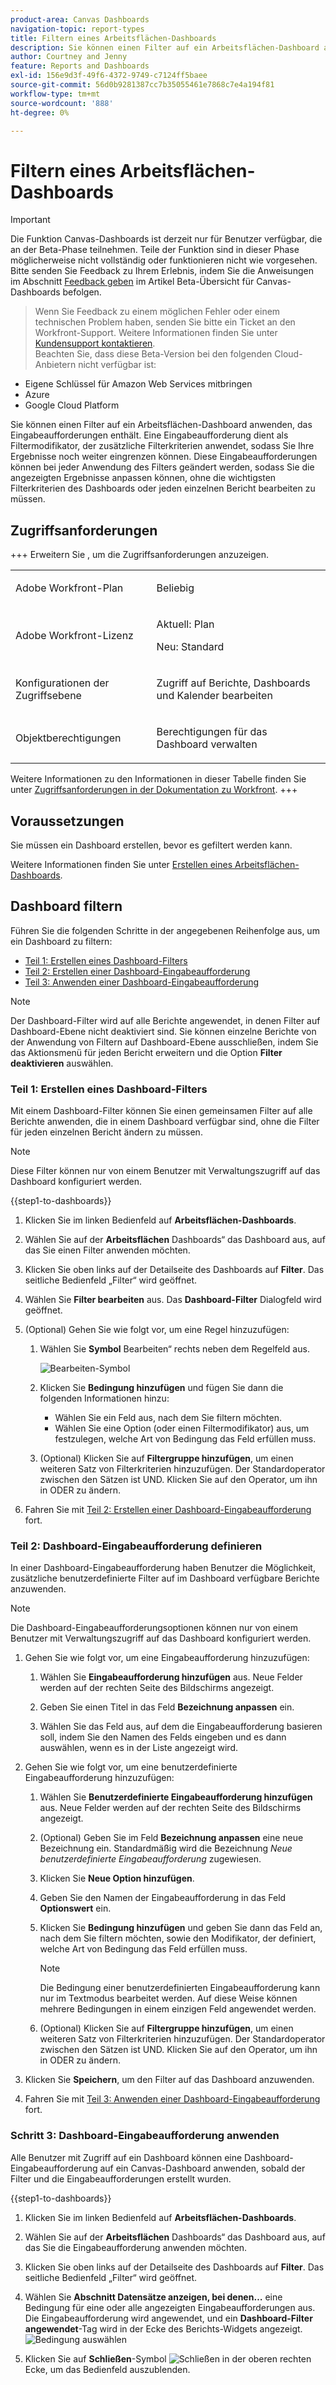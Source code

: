 ```yaml
---
product-area: Canvas Dashboards
navigation-topic: report-types
title: Filtern eines Arbeitsflächen-Dashboards
description: Sie können einen Filter auf ein Arbeitsflächen-Dashboard anwenden, nachdem es erstellt wurde.
author: Courtney and Jenny
feature: Reports and Dashboards
exl-id: 156e9d3f-49f6-4372-9749-c7124ff5baee
source-git-commit: 56d0b9281387cc7b35055461e7868c7e4a194f81
workflow-type: tm+mt
source-wordcount: '888'
ht-degree: 0%

---
```


# Filtern eines Arbeitsflächen-Dashboards

>[!IMPORTANT]
>
>Die Funktion Canvas-Dashboards ist derzeit nur für Benutzer verfügbar, die an der Beta-Phase teilnehmen. Teile der Funktion sind in dieser Phase möglicherweise nicht vollständig oder funktionieren nicht wie vorgesehen. Bitte senden Sie Feedback zu Ihrem Erlebnis, indem Sie die Anweisungen im Abschnitt [Feedback geben](/help/quicksilver/product-announcements/betas/canvas-dashboards-beta/canvas-dashboards-beta-information.md#provide-feedback) im Artikel Beta-Übersicht für Canvas-Dashboards befolgen.<br>
>>Wenn Sie Feedback zu einem möglichen Fehler oder einem technischen Problem haben, senden Sie bitte ein Ticket an den Workfront-Support. Weitere Informationen finden Sie unter [Kundensupport kontaktieren](/help/quicksilver/workfront-basics/tips-tricks-and-troubleshooting/contact-customer-support.md).<br>
>>Beachten Sie, dass diese Beta-Version bei den folgenden Cloud-Anbietern nicht verfügbar ist:
>
>* Eigene Schlüssel für Amazon Web Services mitbringen
>* Azure
>* Google Cloud Platform


Sie können einen Filter auf ein Arbeitsflächen-Dashboard anwenden, das Eingabeaufforderungen enthält. Eine Eingabeaufforderung dient als Filtermodifikator, der zusätzliche Filterkriterien anwendet, sodass Sie Ihre Ergebnisse noch weiter eingrenzen können. Diese Eingabeaufforderungen können bei jeder Anwendung des Filters geändert werden, sodass Sie die angezeigten Ergebnisse anpassen können, ohne die wichtigsten Filterkriterien des Dashboards oder jeden einzelnen Bericht bearbeiten zu müssen.

## Zugriffsanforderungen

+++ Erweitern Sie , um die Zugriffsanforderungen anzuzeigen. 

<table style="table-layout:auto"> 
<col> 
</col> 
<col> 
</col> 
<tbody> 
<tr> 
   <td role="rowheader"><p>Adobe Workfront-Plan</p></td> 
   <td> 
<p>Beliebig </p> 
   </td> 
<tr> 
 <tr> 
   <td role="rowheader"><p>Adobe Workfront-Lizenz</p></td> 
   <td> 
<p>Aktuell: Plan </p> 
<p>Neu: Standard</p> 
   </td> 
   </tr> 
  </tr> 
  <tr> 
   <td role="rowheader"><p>Konfigurationen der Zugriffsebene</p></td> 
   <td><p>Zugriff auf Berichte, Dashboards und Kalender bearbeiten</p>
  </td> 
  </tr> 
    </tr>  
        <tr> 
   <td role="rowheader"><p>Objektberechtigungen</p></td> 
   <td><p>Berechtigungen für das Dashboard verwalten</p>
  </td> 
  </tr> 
</tbody> 
</table>

Weitere Informationen zu den Informationen in dieser Tabelle finden Sie unter [Zugriffsanforderungen in der Dokumentation zu Workfront](/help/quicksilver/administration-and-setup/add-users/access-levels-and-object-permissions/access-level-requirements-in-documentation.md).
+++

## Voraussetzungen

Sie müssen ein Dashboard erstellen, bevor es gefiltert werden kann.

Weitere Informationen finden Sie unter [Erstellen eines Arbeitsflächen-Dashboards](/help/quicksilver/reports-and-dashboards/canvas-dashboards/create-dashboards/create-dashboards.md).

## Dashboard filtern

Führen Sie die folgenden Schritte in der angegebenen Reihenfolge aus, um ein Dashboard zu filtern:

* [Teil 1: Erstellen eines Dashboard-Filters](#part-1-create-a-dashboard-filter)
* [Teil 2: Erstellen einer Dashboard-Eingabeaufforderung](#part-2-define-a-dashboard-prompt)
* [Teil 3: Anwenden einer Dashboard-Eingabeaufforderung](#step-3-apply-a-dashboard-prompt)

>[!NOTE]
>
>Der Dashboard-Filter wird auf alle Berichte angewendet, in denen Filter auf Dashboard-Ebene nicht deaktiviert sind.  Sie können einzelne Berichte von der Anwendung von Filtern auf Dashboard-Ebene ausschließen, indem Sie das Aktionsmenü für jeden Bericht erweitern und die Option **Filter deaktivieren** auswählen.


### Teil 1: Erstellen eines Dashboard-Filters

Mit einem Dashboard-Filter können Sie einen gemeinsamen Filter auf alle Berichte anwenden, die in einem Dashboard verfügbar sind, ohne die Filter für jeden einzelnen Bericht ändern zu müssen.

>[!NOTE]
>
>Diese Filter können nur von einem Benutzer mit Verwaltungszugriff auf das Dashboard konfiguriert werden.


{{step1-to-dashboards}}

1. Klicken Sie im linken Bedienfeld auf **Arbeitsflächen-Dashboards**.

1. Wählen Sie auf der **Arbeitsflächen** Dashboards“ das Dashboard aus, auf das Sie einen Filter anwenden möchten.

1. Klicken Sie oben links auf der Detailseite des Dashboards auf **Filter**. Das seitliche Bedienfeld „Filter“ wird geöffnet.

1. Wählen Sie **Filter bearbeiten** aus. Das **Dashboard-Filter** Dialogfeld wird geöffnet.

1. (Optional) Gehen Sie wie folgt vor, um eine Regel hinzuzufügen:

   1. Wählen Sie **Symbol** Bearbeiten“ rechts neben dem Regelfeld aus.

      ![Bearbeiten-Symbol](assets/edit-icon.png)

   1. Klicken Sie **Bedingung hinzufügen** und fügen Sie dann die folgenden Informationen hinzu:
      * Wählen Sie ein Feld aus, nach dem Sie filtern möchten.
      * Wählen Sie eine Option (oder einen Filtermodifikator) aus, um festzulegen, welche Art von Bedingung das Feld erfüllen muss.

   1. (Optional) Klicken Sie auf **Filtergruppe hinzufügen**, um einen weiteren Satz von Filterkriterien hinzuzufügen. Der Standardoperator zwischen den Sätzen ist UND. Klicken Sie auf den Operator, um ihn in ODER zu ändern.

1. Fahren Sie mit [Teil 2: Erstellen einer Dashboard-Eingabeaufforderung](#part-2-define-a-dashboard-prompt) fort.


### Teil 2: Dashboard-Eingabeaufforderung definieren

In einer Dashboard-Eingabeaufforderung haben Benutzer die Möglichkeit, zusätzliche benutzerdefinierte Filter auf im Dashboard verfügbare Berichte anzuwenden.

>[!NOTE]
>
>Die Dashboard-Eingabeaufforderungsoptionen können nur von einem Benutzer mit Verwaltungszugriff auf das Dashboard konfiguriert werden.

1. Gehen Sie wie folgt vor, um eine Eingabeaufforderung hinzuzufügen:

   1. Wählen Sie **Eingabeaufforderung hinzufügen** aus. Neue Felder werden auf der rechten Seite des Bildschirms angezeigt.

   1. Geben Sie einen Titel in das Feld **Bezeichnung anpassen** ein.

   1. Wählen Sie das Feld aus, auf dem die Eingabeaufforderung basieren soll, indem Sie den Namen des Felds eingeben und es dann auswählen, wenn es in der Liste angezeigt wird. 

1. Gehen Sie wie folgt vor, um eine benutzerdefinierte Eingabeaufforderung hinzuzufügen:

   1. Wählen Sie **Benutzerdefinierte Eingabeaufforderung hinzufügen** aus. Neue Felder werden auf der rechten Seite des Bildschirms angezeigt.

   1. (Optional) Geben Sie im Feld **Bezeichnung anpassen** eine neue Bezeichnung ein. Standardmäßig wird die Bezeichnung *Neue benutzerdefinierte Eingabeaufforderung* zugewiesen.

   1. Klicken Sie **Neue Option hinzufügen**.

   1. Geben Sie den Namen der Eingabeaufforderung in das Feld **Optionswert** ein.

   1. Klicken Sie **Bedingung hinzufügen** und geben Sie dann das Feld an, nach dem Sie filtern möchten, sowie den Modifikator, der definiert, welche Art von Bedingung das Feld erfüllen muss.

      >[!NOTE]
      >
      >Die Bedingung einer benutzerdefinierten Eingabeaufforderung kann nur im Textmodus bearbeitet werden. Auf diese Weise können mehrere Bedingungen in einem einzigen Feld angewendet werden.


   1. (Optional) Klicken Sie auf **Filtergruppe hinzufügen**, um einen weiteren Satz von Filterkriterien hinzuzufügen. Der Standardoperator zwischen den Sätzen ist UND. Klicken Sie auf den Operator, um ihn in ODER zu ändern.

1. Klicken Sie **Speichern**, um den Filter auf das Dashboard anzuwenden.

1. Fahren Sie mit [Teil 3: Anwenden einer Dashboard-Eingabeaufforderung](#step-3-apply-a-dashboard-prompt) fort.

### Schritt 3: Dashboard-Eingabeaufforderung anwenden

Alle Benutzer mit Zugriff auf ein Dashboard können eine Dashboard-Eingabeaufforderung auf ein Canvas-Dashboard anwenden, sobald der Filter und die Eingabeaufforderungen erstellt wurden.

{{step1-to-dashboards}}

1. Klicken Sie im linken Bedienfeld auf **Arbeitsflächen-Dashboards**.

1. Wählen Sie auf der **Arbeitsflächen** Dashboards“ das Dashboard aus, auf das Sie die Eingabeaufforderung anwenden möchten.

1. Klicken Sie oben links auf der Detailseite des Dashboards auf **Filter**. Das seitliche Bedienfeld „Filter“ wird geöffnet.

1. Wählen Sie **Abschnitt Datensätze anzeigen, bei denen…** eine Bedingung für eine oder alle angezeigten Eingabeaufforderungen aus. Die Eingabeaufforderung wird angewendet, und ein **Dashboard-Filter angewendet**-Tag wird in der Ecke des Berichts-Widgets angezeigt.
   ![Bedingung auswählen](assets/prompts-list.png)

1. Klicken Sie auf **Schließen**-Symbol ![Schließen](assets/close-icon.png) in der oberen rechten Ecke, um das Bedienfeld auszublenden.
